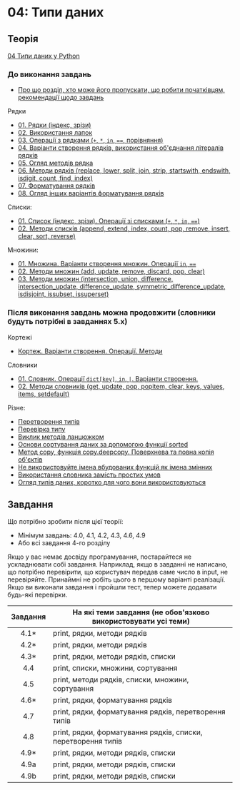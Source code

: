 # 04: Типи даних

## Теорія

[04 Типи даних у Python](https://youtube.com/playlist?list=PLlwMBlO5_y3RYZC8RkjDmDlxt_b37EoYc)

### До виконання завдань


* [Про що розділ, хто може його пропускати, що робити початківцям, рекомендації щодо завдань](https://youtu.be/T61oW3H1uu8)

Рядки

* [01. Рядки (індекс, зрізи)](https://youtu.be/M83i4jFMY9E)
* [02. Використання лапок](https://youtu.be/56mwoB0KOK4)
* [03. Операції з рядками (`+`, `*`, `in`, `==`, порівняння)](https://youtu.be/yJKCrbshckc)
* [04. Варіанти створення рядків, використання об'єднання літералів рядків](https://youtu.be/pmkeDO07ZhA)
* [05. Огляд методів рядка](https://youtu.be/n-DaT7wbyB4)
* [06. Методи рядків (replace, lower, split, join, strip, startswith, endswith, isdigit, count, find, index)](https://youtu.be/xsXcpJHNjVw)
* [07. Форматування рядків](https://youtu.be/x6ALaf18550)
* [08. Огляд інших варіантів форматування рядків](https://youtu.be/nYOH3wTg-ZY)

Списки:

* [01. Список (індекс, зрізи). Операції зі списками (`+`, `*`, `in`, `==`)](https://youtu.be/d64T4zZ5eeo)
* [02. Методи списків (append, extend, index, count, pop, remove, insert, clear, sort, reverse)](https://youtu.be/ASDms02Mrm0)

Множини:

* [01. Множина. Варіанти створення множин. Операції `in`, `==`](https://youtu.be/8GC4-OrIL0s)
* [02. Методи множин (add, update, remove, discard, pop, clear)](https://youtu.be/XDfZh3I7M_I)
* [03. Методи множин (intersection, union, difference, intersection_update, difference_update, symmetric_difference_update, isdisjoint, issubset, issuperset)](https://youtu.be/7Y56L_fOFnQ)

### Після виконання завдань можна продовжити (словники будуть потрібні в завданнях 5.x)

Кортежі

* [Кортеж. Варіанти створення. Операції. Методи](https://youtu.be/CpiWO2-8-G4)

Словники

* [01. Словник. Операції `dict[key]`, `in`, `|`. Варіанти створення.](https://youtu.be/pCdetkSQtBU)
* [02. Методи словників (get, update, pop, popitem, clear, keys, values, items, setdefault)](https://youtu.be/QA6zh9lUnFA)

Різне:

* [Перетворення типів](https://youtu.be/rWzXvZokPII)
* [Перевірка типу](https://youtu.be/HKyC46FQM8M)
* [Виклик методів ланцюжком](https://youtu.be/E221DkBBNYg)
* [Основи сортування даних за допомогою функції sorted](https://youtu.be/Klmg5pKt9Ic)
* [Метод copy, функція copy.deepcopy. Поверхнева та повна копія об'єктів](https://youtu.be/h3nohFxpF7c)
* [Не використовуйте імена вбудованих функцій як імена змінних](https://youtu.be/w_EoRoj6hVs)
* [Використання словника замість простих умов](https://youtu.be/3139d6jIpIY)
* [Огляд типів даних, коротко для чого вони використовуються](https://youtu.be/5q9sQqGKvsY)

## Завдання

Що потрібно зробити після цієї теорії:

* Мінімум завдань: 4.0, 4.1, 4.2, 4.3, 4.6, 4.9
* Або всі завдання 4-го розділу

Якщо у вас немає досвіду програмування, постарайтеся не ускладнювати собі
завдання. Наприклад, якщо в завданні не написано, що потрібно перевірити, що
користувач передав саме число в input, не перевіряйте. Принаймні не
робіть цього в першому варіанті реалізації. Якщо ви виконали завдання і пройшли
тест, тепер можете додавати будь-які перевірки. 


| Завдання |      На які теми завдання (не обов'язково використовувати усі теми)     |
|:-------:|------------------------------- |
|  4.1*    | print, рядки, методи рядків |
|  4.2*    | print, рядки, методи рядків |
|  4.3*    | print, рядки, методи рядків, списки |
|  4.4    | print, списки, множини, сортування |
|  4.5    | print, методи рядків, списки, множини, сортування |
|  4.6*    | print, рядки, форматування рядків |
|  4.7    | print, рядки, форматування рядків, перетворення типів |
|  4.8    | print, рядки, форматування рядків, списки, перетворення типів |
|  4.9*    | print, рядки, методи рядків, списки |
| 4.9a    | print, рядки, методи рядків, списки |
| 4.9b    | print, рядки, методи рядків, списки |

